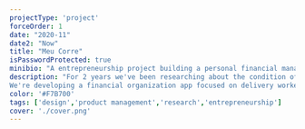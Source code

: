 ```yaml
---
projectType: 'project'
forceOrder: 1
date: "2020-11"
date2: "Now"
title: "Meu Corre"
isPasswordProtected: true
minibio: "A entrepreneurship project building a personal financial management for delivery workers in Brazil."
description: "For 2 years we've been researching about the condition of delivery workers in Brazil and we've learned that, while they suffer of bad working conditions, we lack real data about this reality.
We're developing a financial organization app focused on delivery workers to help them be more conscious of their financial condition. At the same time, it'll generate valuable data for academic research and, ultimately, better public policies."
color: '#F7B700'
tags: ['design','product management','research','entrepreneurship']
cover: './cover.png'
---
```


<project-password-input/>